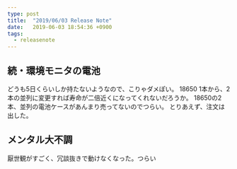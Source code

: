 ```yaml
---
type: post
title:  "2019/06/03 Release Note"
date:   2019-06-03 18:54:36 +0900
tags:
  - releasenote
---
```

## 続・環境モニタの電池

どうも5日くらいしか持たないようなので、こりゃダメぽい。
18650 1本から、2本の並列に変更すれば寿命が二倍近くになってくれないだろうか。
18650の2本、並列の電池ケースがあんまり売ってないのでつらい。
とりあえず、注文は出した。

## メンタル大不調

厭世観がすごく、冗談抜きで動けなくなった。つらい

